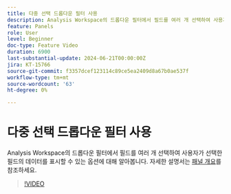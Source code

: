 ```yaml
---
title: 다중 선택 드롭다운 필터 사용
description: Analysis Workspace의 드롭다운 필터에서 필드를 여러 개 선택하여 사용자가 선택한 필드의 데이터를 표시할 수 있는 옵션에 대해 알아봅니다.
feature: Panels
role: User
level: Beginner
doc-type: Feature Video
duration: 6900
last-substantial-update: 2024-06-21T00:00:00Z
jira: KT-15766
source-git-commit: f3357dcef123114c89ce5ea2409d8a67b0ae537f
workflow-type: tm+mt
source-wordcount: '63'
ht-degree: 0%

---
```



# 다중 선택 드롭다운 필터 사용

Analysis Workspace의 드롭다운 필터에서 필드를 여러 개 선택하여 사용자가 선택한 필드의 데이터를 표시할 수 있는 옵션에 대해 알아봅니다. 자세한 설명서는 [패널 개요](https://experienceleague.adobe.com/ko/docs/analytics/analyze/analysis-workspace/panels/panels#static-drop-down-segments)를 참조하세요.

>[!VIDEO](https://video.tv.adobe.com/v/3430412/?learn=on)
